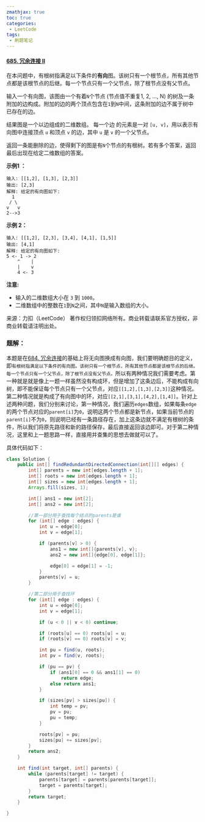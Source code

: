 ```yaml
---
zmathjax: true
toc: true
categories:
 - LeetCode
tags:
 - 刷题笔记
---
```


#### [685. 冗余连接 II](https://leetcode-cn.com/problems/redundant-connection-ii/)

在本问题中，有根树指满足以下条件的**有向**图。该树只有一个根节点，所有其他节点都是该根节点的后继。每一个节点只有一个父节点，除了根节点没有父节点。

<!--more-->

输入一个有向图，该图由一个有着`N`个节点 (节点值不重复1, 2, ..., N) 的树及一条附加的边构成。附加的边的两个顶点包含在`1`到`N`中间，这条附加的边不属于树中已存在的边。

结果图是一个以边组成的二维数组。 每一个边 的元素是一对 `[u, v]`，用以表示有向图中连接顶点 `u` 和顶点 `v` 的边，其中 `u` 是 `v` 的一个父节点。

返回一条能删除的边，使得剩下的图是有`N`个节点的有根树。若有多个答案，返回最后出现在给定二维数组的答案。

**示例1 ：**

```
输入: [[1,2], [1,3], [2,3]]
输出: [2,3]
解释: 给定的有向图如下:
  1
 / \
v   v
2-->3
```

**示例 2：**

```
输入: [[1,2], [2,3], [3,4], [4,1], [1,5]]
输出: [4,1]
解释: 给定的有向图如下:
5 <- 1 -> 2
    ^    |
    |    v
    4 <- 3
```

**注意:**

- 输入的二维数组大小在 `3` 到 `1000`。
- 二维数组中的整数在`1`到`N`之间，其中`N`是输入数组的大小。

来源：力扣（LeetCode）
著作权归领扣网络所有。商业转载请联系官方授权，非商业转载请注明出处。

### 题解：

本题是在[684. 冗余连接](https://leetcode-cn.com/problems/redundant-connection/)的基础上将无向图换成有向图，我们要明确题目的定义，即`有根树指满足以下条件的有向图。该树只有一个根节点，所有其他节点都是该根节点的后继。每一个节点只有一个父节点，除了根节点没有父节点。`所以有两种情况我们需要考虑。第一种就是就是像上一题一样虽然没有构成环，但是增加了这条边后，不能构成有向树，即不能保证每个节点只有一个父节点，对应`[[1,2],[1,3],[2,3]]`这种情况。第二种情况就是构成了有向图中的环，对应`[[2,1],[3,1],[4,2],[1,4]]`。针对上述两种问题，我们分别来讨论，第一种情况，我们遍历`edges`数组，如果每条`edge`的两个节点对应的`parent[i]`为`0`，说明这两个节点都是新节点，如果当前节点的`parent[i]`不为`0`，则说明已经有一条路径存在，加上这条边就不满足有根树的条件，所以我们将原先路径和新的路径保存，最后直接返回该边即可。对于第二种情况，这里和上一题思路一样，直接用并查集的思想去做就可以了。

具体代码如下：

```java
class Solution {
    public int[] findRedundantDirectedConnection(int[][] edges) {
        int[] parents = new int[edges.length + 1];
        int[] roots = new int[edges.length + 1];
        int[] sizes = new int[edges.length + 1];
        Arrays.fill(sizes, 1);

        int[] ans1 = new int[2];
        int[] ans2 = new int[2];

        //第一部分用于查找每个结点的parents是谁
        for (int[] edge : edges) {
            int u = edge[0];
            int v = edge[1];

            if (parents[v] > 0) {
                ans1 = new int[]{parents[v], v};
                ans2 = new int[]{edge[0], edge[1]};

                edge[0] = edge[1] = -1;
            }
            parents[v] = u;
        }

        //第二部分用于查找环
        for (int[] edge : edges) {
            int u = edge[0];
            int v = edge[1];

            if (u < 0 || v < 0) continue;

            if (roots[u] == 0) roots[u] = u;
            if (roots[v] == 0) roots[v] = v;

            int pu = find(u, roots);
            int pv = find(v, roots);

            if (pu == pv) {
                if (ans1[0] == 0 && ans1[1] == 0)
                    return edge;
                else return ans1;
            }

            if (sizes[pv] > sizes[pu]) {
                int temp = pv;
                pv = pu;
                pu = temp;
            }

            roots[pv] = pu;
            sizes[pu] += sizes[pv];
        }
        return ans2;
    }

    int find(int target, int[] parents) {
        while (parents[target] != target) {
            parents[target] = parents[parents[target]];
            target = parents[target];
        }
        return target;
    }

}
```

